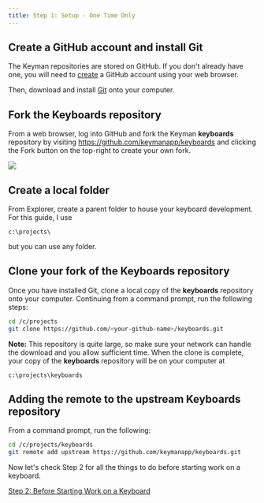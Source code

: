 ```yaml
---
title: Step 1: Setup - One Time Only
---
```

  
## Create a GitHub account and install Git

The Keyman repositories are stored on GitHub. If you don't already have
one, you will need to [create](https://github.com/join) a GitHub account
using your web browser.

Then, download and install [Git](https://git-scm.com) onto your
computer.

## Fork the Keyboards repository

From a web browser, log into GitHub and fork the Keyman **keyboards**
repository by visiting <https://github.com/keymanapp/keyboards> and
clicking the Fork button on the top-right
to create your own fork.  

![](/cdn/dev/img/developer/keyboards/fork.png)

## Create a local folder

From Explorer, create a parent folder to house your keyboard
development. For this guide, I use

``` none
c:\projects\
```

but you can use any folder.

## Clone your fork of the Keyboards repository

Once you have installed Git, clone a local copy of the **keyboards**
repository onto your computer. Continuing from a command prompt, run the
following steps:

``` bash
cd /c/projects
git clone https://github.com/<your-github-name>/keyboards.git
```

**Note:** This repository is quite large, so make sure your network can
handle the download and you allow sufficient time. When the clone is
complete, your copy of the **keyboards** repository will be on your
computer at

``` none
c:\projects\keyboards
```

## Adding the remote to the upstream Keyboards repository

From a command prompt, run the following:

``` bash
cd /c/projects/keyboards
git remote add upstream https://github.com/keymanapp/keyboards.git
```

Now let's check Step 2 for all the things to do before starting work on
a keyboard.

[Step 2: Before Starting Work on a Keyboard](step-2)
